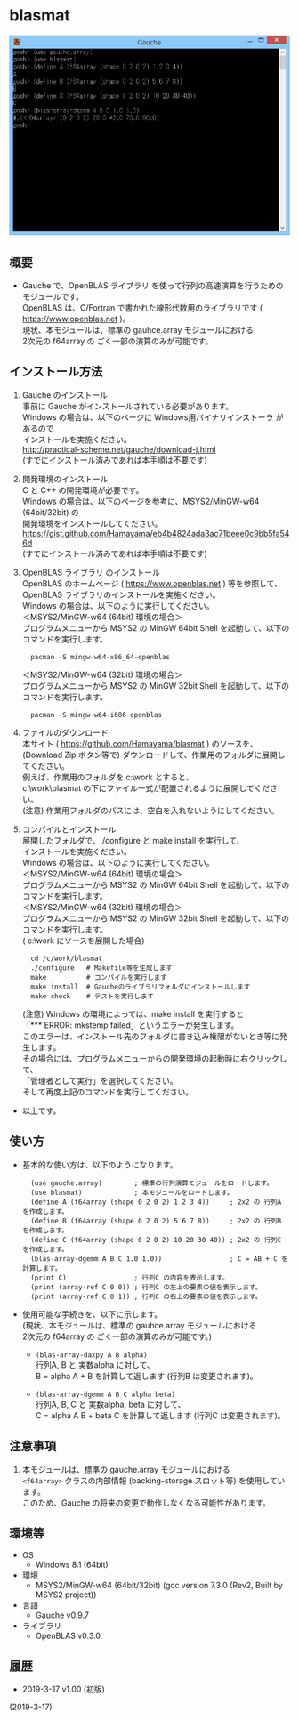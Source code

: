 # blasmat

![image](image.png)

## 概要
- Gauche で、OpenBLAS ライブラリ を使って行列の高速演算を行うためのモジュールです。  
  OpenBLAS は、C/Fortran で書かれた線形代数用のライブラリです ( https://www.openblas.net )。  
  現状、本モジュールは、標準の gauhce.array モジュールにおける  
  2次元の f64array の ごく一部の演算のみが可能です。


## インストール方法
1. Gauche のインストール  
   事前に Gauche がインストールされている必要があります。  
   Windows の場合は、以下のページに Windows用バイナリインストーラ があるので  
   インストールを実施ください。  
   http://practical-scheme.net/gauche/download-j.html  
   (すでにインストール済みであれば本手順は不要です)

2. 開発環境のインストール  
   C と C++ の開発環境が必要です。  
   Windows の場合は、以下のページを参考に、MSYS2/MinGW-w64 (64bit/32bit) の  
   開発環境をインストールしてください。  
   https://gist.github.com/Hamayama/eb4b4824ada3ac71beee0c9bb5fa546d  
   (すでにインストール済みであれば本手順は不要です)

3. OpenBLAS ライブラリ のインストール  
   OpenBLAS のホームページ ( https://www.openblas.net ) 等を参照して、  
   OpenBLAS ライブラリのインストールを実施ください。  
   Windows の場合は、以下のように実行してください。  
   ＜MSYS2/MinGW-w64 (64bit) 環境の場合＞  
   プログラムメニューから MSYS2 の MinGW 64bit Shell を起動して、以下のコマンドを実行します。
   ```
     pacman -S mingw-w64-x86_64-openblas
   ```
   ＜MSYS2/MinGW-w64 (32bit) 環境の場合＞  
   プログラムメニューから MSYS2 の MinGW 32bit Shell を起動して、以下のコマンドを実行します。
   ```
     pacman -S mingw-w64-i686-openblas
   ```

4. ファイルのダウンロード  
   本サイト ( https://github.com/Hamayama/blasmat ) のソースを、  
   (Download Zip ボタン等で) ダウンロードして、作業用のフォルダに展開してください。  
   例えば、作業用のフォルダを c:\work とすると、  
   c:\work\blasmat の下にファイル一式が配置されるように展開してください。  
   (注意) 作業用フォルダのパスには、空白を入れないようにしてください。

5. コンパイルとインストール  
   展開したフォルダで、./configure と make install を実行して、  
   インストールを実施ください。  
   Windows の場合は、以下のように実行してください。  
   ＜MSYS2/MinGW-w64 (64bit) 環境の場合＞  
   プログラムメニューから MSYS2 の MinGW 64bit Shell を起動して、以下のコマンドを実行します。  
   ＜MSYS2/MinGW-w64 (32bit) 環境の場合＞  
   プログラムメニューから MSYS2 の MinGW 32bit Shell を起動して、以下のコマンドを実行します。  
   ( c:\work にソースを展開した場合)
   ```
     cd /c/work/blasmat
     ./configure   # Makefile等を生成します
     make          # コンパイルを実行します
     make install  # Gaucheのライブラリフォルダにインストールします
     make check    # テストを実行します
   ```
   (注意) Windows の環境によっては、make install を実行すると  
   「*** ERROR: mkstemp failed」というエラーが発生します。  
   このエラーは、インストール先のフォルダに書き込み権限がないとき等に発生します。  
   その場合には、プログラムメニューからの開発環境の起動時に右クリックして、  
   「管理者として実行」を選択してください。  
   そして再度上記のコマンドを実行してください。

- 以上です。


## 使い方
- 基本的な使い方は、以下のようになります。
  ```
    (use gauche.array)        ; 標準の行列演算モジュールをロードします。
    (use blasmat)             ; 本モジュールをロードします。
    (define A (f64array (shape 0 2 0 2) 1 2 3 4))     ; 2x2 の 行列A を作成します。
    (define B (f64array (shape 0 2 0 2) 5 6 7 8))     ; 2x2 の 行列B を作成します。
    (define C (f64array (shape 0 2 0 2) 10 20 30 40)) ; 2x2 の 行列C を作成します。
    (blas-array-dgemm A B C 1.0 1.0))                 ; C = AB + C を計算します。
    (print C)                 ; 行列C の内容を表示します。
    (print (array-ref C 0 0)) ; 行列C の左上の要素の値を表示します。
    (print (array-ref C 0 1)) ; 行列C の右上の要素の値を表示します。
  ```
- 使用可能な手続きを、以下に示します。  
  (現状、本モジュールは、標準の gauhce.array モジュールにおける  
  2次元の f64array の ごく一部の演算のみが可能です。)

  - `(blas-array-daxpy A B alpha)`  
    行列A, B と 実数alpha に対して、  
    B = alpha A + B を計算して返します (行列B は変更されます)。

  - `(blas-array-dgemm A B C alpha beta)`  
    行列A, B, C と 実数alpha, beta に対して、  
    C = alpha A B + beta C を計算して返します (行列C は変更されます)。


## 注意事項
1. 本モジュールは、標準の gauche.array モジュールにおける  
   `<f64array>` クラスの内部情報 (backing-storage スロット等) を使用しています。  
   このため、Gauche の将来の変更で動作しなくなる可能性があります。


## 環境等
- OS
  - Windows 8.1 (64bit)
- 環境
  - MSYS2/MinGW-w64 (64bit/32bit) (gcc version 7.3.0 (Rev2, Built by MSYS2 project))
- 言語
  - Gauche v0.9.7
- ライブラリ
  - OpenBLAS v0.3.0

## 履歴
- 2019-3-17  v1.00 (初版)


(2019-3-17)
